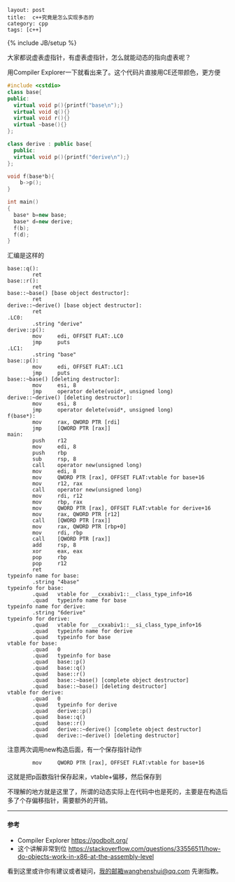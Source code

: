 ```
layout: post
title:  c++究竟是怎么实现多态的
category: cpp
tags: [c++]
```

{% include JB/setup %}

大家都说虚表虚指针，有虚表虚指针，怎么就能动态的指向虚表呢？

用Compiler Explorer一下就看出来了。这个代码片直接用CE还带颜色，更方便

```c++
#include <cstdio>
class base{
public:
  virtual void p(){printf("base\n");}
  virtual void q(){}
  virtual void r(){}
  virtual ~base(){}
};

class derive : public base{
  public:
  virtual void p(){printf("derive\n");}
};

void f(base*b){
	b->p();
}

int main()
{
  base* b=new base;
  base* d=new derive;
  f(b);
  f(d);
}
```

汇编是这样的

```assembly
base::q():
        ret
base::r():
        ret
base::~base() [base object destructor]:
        ret
derive::~derive() [base object destructor]:
        ret
.LC0:
        .string "derive"
derive::p():
        mov     edi, OFFSET FLAT:.LC0
        jmp     puts
.LC1:
        .string "base"
base::p():
        mov     edi, OFFSET FLAT:.LC1
        jmp     puts
base::~base() [deleting destructor]:
        mov     esi, 8
        jmp     operator delete(void*, unsigned long)
derive::~derive() [deleting destructor]:
        mov     esi, 8
        jmp     operator delete(void*, unsigned long)
f(base*):
        mov     rax, QWORD PTR [rdi]
        jmp     [QWORD PTR [rax]]
main:
        push    r12
        mov     edi, 8
        push    rbp
        sub     rsp, 8
        call    operator new(unsigned long)
        mov     edi, 8
        mov     QWORD PTR [rax], OFFSET FLAT:vtable for base+16
        mov     r12, rax
        call    operator new(unsigned long)
        mov     rdi, r12
        mov     rbp, rax
        mov     QWORD PTR [rax], OFFSET FLAT:vtable for derive+16
        mov     rax, QWORD PTR [r12]
        call    [QWORD PTR [rax]]
        mov     rax, QWORD PTR [rbp+0]
        mov     rdi, rbp
        call    [QWORD PTR [rax]]
        add     rsp, 8
        xor     eax, eax
        pop     rbp
        pop     r12
        ret
typeinfo name for base:
        .string "4base"
typeinfo for base:
        .quad   vtable for __cxxabiv1::__class_type_info+16
        .quad   typeinfo name for base
typeinfo name for derive:
        .string "6derive"
typeinfo for derive:
        .quad   vtable for __cxxabiv1::__si_class_type_info+16
        .quad   typeinfo name for derive
        .quad   typeinfo for base
vtable for base:
        .quad   0
        .quad   typeinfo for base
        .quad   base::p()
        .quad   base::q()
        .quad   base::r()
        .quad   base::~base() [complete object destructor]
        .quad   base::~base() [deleting destructor]
vtable for derive:
        .quad   0
        .quad   typeinfo for derive
        .quad   derive::p()
        .quad   base::q()
        .quad   base::r()
        .quad   derive::~derive() [complete object destructor]
        .quad   derive::~derive() [deleting destructor]
```



 注意两次调用new构造后面，有一个保存指针动作 

```assembly
        mov     QWORD PTR [rax], OFFSET FLAT:vtable for base+16
```

这就是把p函数指针保存起来，vtable+偏移，然后保存到

不理解的地方就是这里了，所谓的动态实际上在代码中也是死的，主要是在构造后多了个存偏移指针，需要额外的开销。

----

#### 参考

- Compiler Explorer https://godbolt.org/
- 这个讲解非常到位 <https://stackoverflow.com/questions/33556511/how-do-objects-work-in-x86-at-the-assembly-level>

看到这里或许你有建议或者疑问，我的邮箱wanghenshui@qq.com 先谢指教。